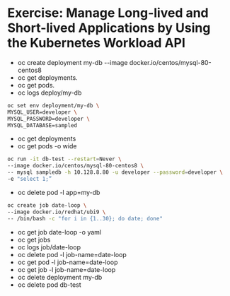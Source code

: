 # Exercise: Manage Long-lived and Short-lived Applications by Using the Kubernetes Workload API

- oc create deployment my-db --image docker.io/centos/mysql-80-centos8
- oc get deployments.
- oc get pods.
- oc logs deploy/my-db

```bash
oc set env deployment/my-db \
MYSQL_USER=developer \
MYSQL_PASSWORD=developer \
MYSQL_DATABASE=sampled
```

- oc get deployments
- oc get pods -o wide
  
```bash
oc run -it db-test --restart=Never \
--image docker.io/centos/mysql-80-centos8 \
-- mysql sampledb -h 10.128.8.80 -u developer --password=developer \
-e "select 1;”
```

- oc delete pod -l app=my-db

```bash
oc create job date-loop \
--image docker.io/redhat/ubi9 \
-- /bin/bash -c "for i in {1..30}; do date; done"
```

- oc get job date-loop -o yaml
- oc get jobs
- oc logs job/date-loop
- oc delete pod -l job-name=date-loop
- oc get pod -l job-name=date-loop
- oc get job -l job-name=date-loop
- oc delete deployment my-db
- oc delete pod db-test